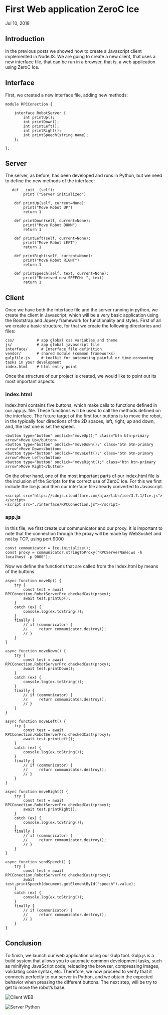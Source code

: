 # First Web application ZeroC Ice

Jul 10, 2018

## Introduction

In the previous posts we showed how to create a Javascript client implemented in NodeJS. We are going to create a new client, that uses a new interface file, that can be run in a browser, that is, a web application using ZeroC Ice.

## Interface

First, we created a new interface file, adding new methods:

```
module RPCConection {

    interface RobotServer {
        int printUp();
        int printDown();
        int printLeft();
        int printRight();
        int printSpeech(string name);
    };

};
```

## Server

The server, as before, has been developed and runs in Python, but we need to define the new methods of the interface:

```
   def __init__(self):
        print ("Server initialized")

    def printUp(self, current=None):
        print("Move Robot UP")
        return 1

    def printDown(self, current=None):
        print("Move Robot DOWN")
        return 1

    def printLeft(self, current=None):
        print("Move Robot LEFT")
        return 1

    def printRight(self, current=None):
        print("Move Robot RIGHT")
        return 1

    def printSpeech(self, text, current=None):
        print("Received new SPEECH: ", text)
        return 1
```

## Client

Once we have both the Interface file and the server running in python, we create the client in Javascript, which will be a very basic application using the Bootstrap and Jquery framework for functionality and styles.
First of all we create a basic structure, for that we create the following directories and files:

```
css/          # app global css variables and theme
js/           # app global javascript file
interface/		# Interface file definition
vendor/       # shared module (common frameworks) 
gulpfile.js		# toolkit for automating painful or time-consuming tasks in your development
index.html    # html entry point
```

Once the structure of our project is created, we would like to point out its most important aspects.

### index.html

Index.html contains five buttons, which make calls to functions defined in our app.js. file. These functions will be used to call the methods defined on the interface. The future target of the first four buttons is to move the robot, in the typically four directions of the 2D spaces, left, right, up and down, and, the last one is set the speed.

```
<button type="button" onclick="moveUp();" class="btn btn-primary arrow">Move Up</button>
<button type="button" onclick="moveDown();" class="btn btn-primary arrow">Move Down</button>
<button type="button" onclick="moveLeft();" class="btn btn-primary arrow">Move Left</button>
<button type="button" onclick="moveRight();" class="btn btn-primary arrow">Move Right</button>
```

On the other hand, one of the most important parts of our index.html file is the inclusion of the Scripts for the correct use of ZeroC Ice. For this we first include the Ice.js and then our interface file already converted to Javascript.

```
<script src="https://cdnjs.cloudflare.com/ajax/libs/ice/3.7.1/Ice.js"></script>
<script src="./interface/RPCConection.js"></script>
```

### app.js

In this file, we first create our communicator and our proxy. It is important to note that the connection through the proxy will be made by WebSocket and not by TCP, using port 9000

```
const communicator = Ice.initialize();
const proxy = communicator.stringToProxy("RPCServerName:ws -h localhost -p 9000");
```

Now we define the functions that are called from the Index.html by means of the buttons.

```
async function moveUp() {
    try {
        const test = await RPCConection.RobotServerPrx.checkedCast(proxy);
        await test.printUp();
    }
    catch (ex) {
        console.log(ex.toString());
    }
    finally {
        // if (communicator) {
        //     return communicator.destroy();
        // }
    }
}

async function moveDown() {
    try {
        const test = await RPCConection.RobotServerPrx.checkedCast(proxy);
        await test.printDown();
    }
    catch (ex) {
        console.log(ex.toString());
    }
    finally {
        // if (communicator) {
        //     return communicator.destroy();
        // }
    }
}

async function moveLeft() {
    try {
        const test = await RPCConection.RobotServerPrx.checkedCast(proxy);
        await test.printLeft();
    }
    catch (ex) {
        console.log(ex.toString());
    }
    finally {
        // if (communicator) {
        //     return communicator.destroy();
        // }
    }
}

async function moveRight() {
    try {
        const test = await RPCConection.RobotServerPrx.checkedCast(proxy);
        await test.printRight();
    }
    catch (ex) {
        console.log(ex.toString());
    }
    finally {
        // if (communicator) {
        //     return communicator.destroy();
        // }
    }
}

async function sendSpeech() {
    try {
        const test = await RPCConection.RobotServerPrx.checkedCast(proxy);
        await test.printSpeech(document.getElementById("speech").value);
    }
    catch (ex) {
        console.log(ex.toString());
    }
    finally {
        // if (communicator) {
        //     return communicator.destroy();
        // }
    }
}
```

## Conclusion

To finish, we launch our web application using our Gulp tool. Gulp.js is a build system that allows you to automate common development tasks, such as minifying JavaScript code, reloading the browser, compressing images, validating code syntax, etc.
Therefore, we now proceed to verify that it connects perfectly to our server in Python, and we obtain the expected behavior when pressing the different buttons.
The next step, will be try to get to move the robot’s base.

![Client WEB](pictures/Client-WEB.png) 

![Server Python](pictures/Server-Python-WEB.png) 






















